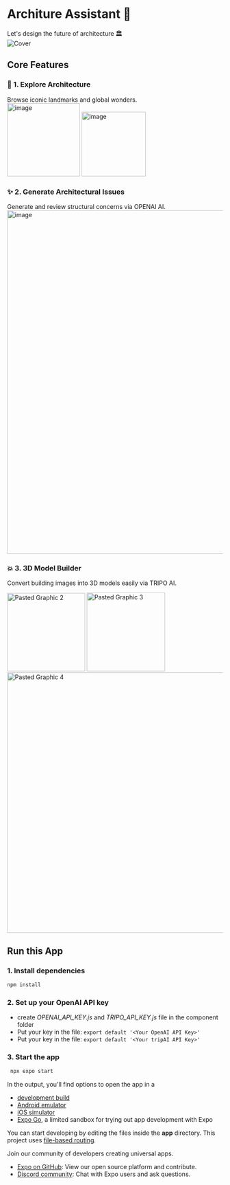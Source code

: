 # Architure Assistant 👋

Let's design the future of architecture 🏛️ <br>
![Cover](https://github.com/user-attachments/assets/2ef65d81-dfd7-4e93-a1d9-0230d7f15916)

## Core Features
### :raised_hands: 1. Explore Architecture
Browse iconic landmarks and global wonders. <br>
<img width="170" alt="image" src="https://github.com/user-attachments/assets/14de4039-2712-4f30-8c87-e9f559e44d6b" />
<img width="150" alt="image" src="https://github.com/user-attachments/assets/c18fa217-52d8-48ed-84cc-8db639abcc37" />




### :sparkles: 2. Generate Architectural Issues
Generate and review structural concerns via OPENAI AI. <br>
<img width="800" alt="image" src="https://github.com/user-attachments/assets/9076bdbc-7aa8-478f-b627-432df19bf9f6" />


### :boom: 3. 3D Model Builder
Convert building images into 3D models easily via TRIPO AI.<br>

<img width="182" alt="Pasted Graphic 2" src="https://github.com/user-attachments/assets/538a51cc-1ab2-4d8b-a00d-f7546448ff44" />
<img width="183" alt="Pasted Graphic 3" src="https://github.com/user-attachments/assets/8bb2049b-4b95-45bd-bfe0-548d2b3e1ef6" />
<img width="606" alt="Pasted Graphic 4" src="https://github.com/user-attachments/assets/3b0f6fea-cf4e-4546-a41c-b10d730a91c0" />


## Run this App

### 1. Install dependencies

   ```bash
   npm install
   ```
### 2. Set up your OpenAI API key
- create *OPENAI_API_KEY.js* and *TRIPO_API_KEY.js* file in the component folder
- Put your key in the file: ```export default '<Your OpenAI API Key>'```
- Put your key in the file: ```export default '<Your tripAI API Key>'```

  
### 3. Start the app

   ```bash
    npx expo start
   ```

In the output, you'll find options to open the app in a

- [development build](https://docs.expo.dev/develop/development-builds/introduction/)
- [Android emulator](https://docs.expo.dev/workflow/android-studio-emulator/)
- [iOS simulator](https://docs.expo.dev/workflow/ios-simulator/)
- [Expo Go](https://expo.dev/go), a limited sandbox for trying out app development with Expo

You can start developing by editing the files inside the **app** directory. This project uses [file-based routing](https://docs.expo.dev/router/introduction).


Join our community of developers creating universal apps.

- [Expo on GitHub](https://github.com/expo/expo): View our open source platform and contribute.
- [Discord community](https://chat.expo.dev): Chat with Expo users and ask questions.
